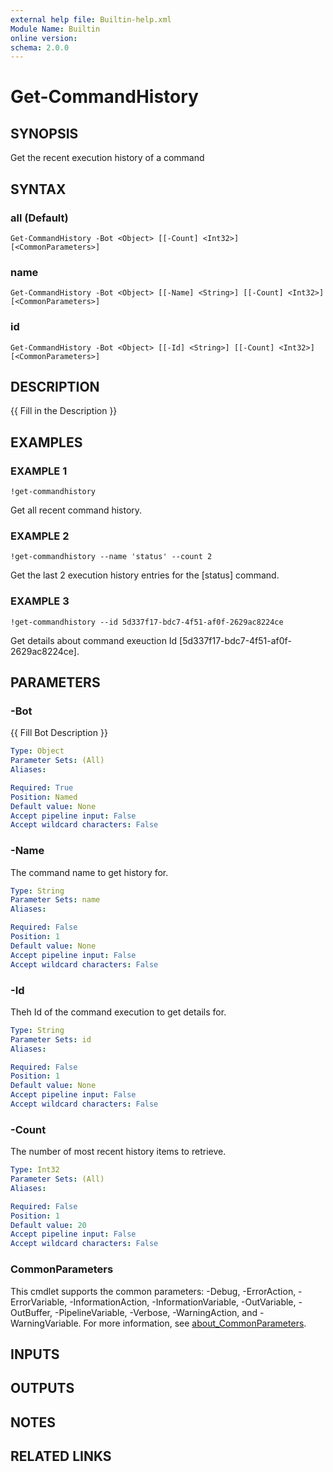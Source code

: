 ```yaml
---
external help file: Builtin-help.xml
Module Name: Builtin
online version:
schema: 2.0.0
---
```


# Get-CommandHistory

## SYNOPSIS
Get the recent execution history of a command

## SYNTAX

### all (Default)
```
Get-CommandHistory -Bot <Object> [[-Count] <Int32>] [<CommonParameters>]
```

### name
```
Get-CommandHistory -Bot <Object> [[-Name] <String>] [[-Count] <Int32>] [<CommonParameters>]
```

### id
```
Get-CommandHistory -Bot <Object> [[-Id] <String>] [[-Count] <Int32>] [<CommonParameters>]
```

## DESCRIPTION
{{ Fill in the Description }}

## EXAMPLES

### EXAMPLE 1
```
!get-commandhistory
```

Get all recent command history.

### EXAMPLE 2
```
!get-commandhistory --name 'status' --count 2
```

Get the last 2 execution history entries for the \[status\] command.

### EXAMPLE 3
```
!get-commandhistory --id 5d337f17-bdc7-4f51-af0f-2629ac8224ce
```

Get details about command exeuction Id \[5d337f17-bdc7-4f51-af0f-2629ac8224ce\].

## PARAMETERS

### -Bot
{{ Fill Bot Description }}

```yaml
Type: Object
Parameter Sets: (All)
Aliases:

Required: True
Position: Named
Default value: None
Accept pipeline input: False
Accept wildcard characters: False
```

### -Name
The command name to get history for.

```yaml
Type: String
Parameter Sets: name
Aliases:

Required: False
Position: 1
Default value: None
Accept pipeline input: False
Accept wildcard characters: False
```

### -Id
Theh Id of the command execution to get details for.

```yaml
Type: String
Parameter Sets: id
Aliases:

Required: False
Position: 1
Default value: None
Accept pipeline input: False
Accept wildcard characters: False
```

### -Count
The number of most recent history items to retrieve.

```yaml
Type: Int32
Parameter Sets: (All)
Aliases:

Required: False
Position: 1
Default value: 20
Accept pipeline input: False
Accept wildcard characters: False
```

### CommonParameters
This cmdlet supports the common parameters: -Debug, -ErrorAction, -ErrorVariable, -InformationAction, -InformationVariable, -OutVariable, -OutBuffer, -PipelineVariable, -Verbose, -WarningAction, and -WarningVariable. For more information, see [about_CommonParameters](http://go.microsoft.com/fwlink/?LinkID=113216).

## INPUTS

## OUTPUTS

## NOTES

## RELATED LINKS
